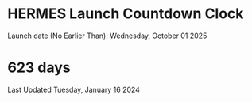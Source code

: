 # HERMES Launch Countdown Clock

Launch date (No Earlier Than): Wednesday, October 01 2025
# 623 days

Last Updated Tuesday, January 16 2024